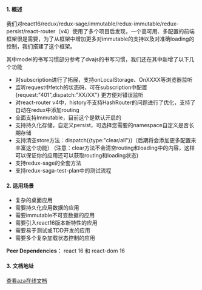 #### 1. 概述
我们对react16/redux/redux-sage/immutable/redux-immutable/redux-persist/react-router（v4）使用了多个项目后发现，一个高可用、多配置的前端框架很是需要，为了从框架中增加更多对immutable的支持以及对准确loading的控制，我们搭建了这个框架。

其中model的书写习惯部分参考了dvajs的书写习惯，我们还在其中新增了以下几个功能

* 对subscription进行了拓展，支持onLocalStorage、OnXXXX等浏览器监听
* 监听request中fetch的状态码，可在subscription中配置{request:"401",dispatch:"XX/XX"} 更方便对错误监听
* 对react-router v4中，history不支持HashRouter的问题进行了优化，支持了自动在redux中添加routing
* 全面支持Immutable，目前这个是默认开启的
* 支持持久化存储，自定义persist，可选择您需要的namespace自定义是否长期存储
* 支持清空store方法：dispatch({type:"clear/all"})（后期将会添加更多配置来丰富这个功能）
(注意：clear方法不会清空routing和loading中的内容，这样可以保证你的应用还可以获取routing和loading状态)
* 支持redux-sage的全套方法
* 支持redux-saga-test-plan中的测试流程


#### 2. 适用场景

* 复杂的桌面应用
* 需要持久化应用数据的应用
* 需要immutable不可变数据的应用
* 需要引入react16版本新特性的应用
* 需要易于测试或TDD开发的应用
* 需要多个复杂加载状态控制的应用


**Peer Dependencies：**
react 16 和 react-dom 16 

#### 3. 文档地址

[查看aza在线文档](https://www.yuque.com/steven-kkr5g/aza)
